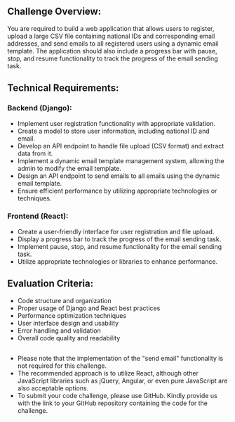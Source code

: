 ## Challenge Overview:
You are required to build a web application that allows users to register, upload a large CSV file containing national IDs and corresponding email addresses, and send emails to all registered users using a dynamic email template. The application should also include a progress bar with pause, stop, and resume functionality to track the progress of the email sending task.
 
## Technical Requirements:
### Backend (Django):
- Implement user registration functionality with appropriate validation.
- Create a model to store user information, including national ID and email.
- Develop an API endpoint to handle file upload (CSV format) and extract data from it.
- Implement a dynamic email template management system, allowing the admin to modify the email template.
- Design an API endpoint to send emails to all emails using the dynamic email template.
- Ensure efficient performance by utilizing appropriate technologies or techniques.
 
### Frontend (React):
- Create a user-friendly interface for user registration and file upload.
- Display a progress bar to track the progress of the email sending task.
- Implement pause, stop, and resume functionality for the email sending task.
- Utilize appropriate technologies or libraries to enhance performance.
 
## Evaluation Criteria:
- Code structure and organization
- Proper usage of Django and React best practices
- Performance optimization techniques
- User interface design and usability
- Error handling and validation
- Overall code quality and readability
##
- Please note that the implementation of the "send email" functionality is not required for this challenge.
- The recommended approach is to utilize React, although other JavaScript libraries such as jQuery, Angular, or even pure JavaScript are also acceptable options.
- To submit your code challenge, please use GitHub. Kindly provide us with the link to your GitHub repository containing the code for the challenge.
